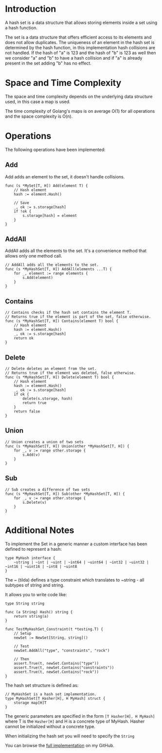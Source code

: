 
# Introduction

A hash set is a data structure that allows storing elements inside a set using a hash function.

The set is a data structure that offers efficient access to its elements and does not allow duplicates. The uniqueness
of an element in the hash set is determined by the hash function, in this implementation hash
collisions are not handled. If the hash of "a" is 123 and the hash of "b" is 123 as well then we consider "a" and "b"
to have a hash collision and if "a" is already present in the set adding "b" has no effect.

# Space and Time Complexity

The space and time complexity depends on the underlying data structure used, in this case a map is used.

The time complexity of Golang's maps is on average O(1) for all operations and the space complexity is O(n).

# Operations

The following operations have been implemented:

## Add

Add adds an element to the set, it doesn't handle collisions.

```golang
func (s *MySet[T, H]) Add(element T) {
	// Hash element
	hash := element.Hash()

	// Save
	_, ok := s.storage[hash]
	if !ok {
		s.storage[hash] = element
	}
}
```

## AddAll

AddAll adds all the elements to the set. It's a convenience method that allows only one method call.

```golang
// AddAll adds all the elements to the set.
func (s *MyHashSet[T, H]) AddAll(elements ...T) {
	for _, element := range elements {
		s.Add(element)
	}
}
```

## Contains

```golang
// Contains checks if the hash set contains the element T.
// Returns true if the element is part of the set, false otherwise.
func (s *MyHashSet[T, H]) Contains(element T) bool {
	// Hash element
	hash := element.Hash()
	_, ok := s.storage[hash]
	return ok
}
```

## Delete

```golang
// Delete deletes an element from the set.
// Returns true if the element was deleted, false otherwise.
func (s *MyHashSet[T, H]) Delete(element T) bool {
	// Hash element
	hash := element.Hash()
	_, ok := s.storage[hash]
	if ok {
		delete(s.storage, hash)
		return true
	}
	return false
}

```

## Union

```golang
// Union creates a union of two sets
func (s *MyHashSet[T, H]) Union(other *MyHashSet[T, H]) {
	for _, v := range other.storage {
		s.Add(v)
	}
}
```
## Sub

```golang
// Sub creates a difference of two sets
func (s *MyHashSet[T, H]) Sub(other *MyHashSet[T, H]) {
	for _, v := range other.storage {
		s.Delete(v)
	}
}
```

# Additional Notes

To implement the Set in a generic manner a custom interface has been defined to represent a hash:

```golang
type MyHash interface {
	~string | ~int | ~uint | ~int64 | ~uint64 | ~int32 | ~uint32 | ~int16 | ~uint16 | ~int8 | ~uint8
}
```

The ~ (tilda) defines a type constraint which translates to ~string - all subtypes of string and string.

It allows you to write code like:

```golang
type String string

func (a String) Hash() string {
	return string(a)
}

func TestMyHashSet_Constraint(t *testing.T) {
	// Setup
	newSet := NewSet[String, string]()

	// Test
	newSet.AddAll("type", "constraints", "rock")

	// Then
	assert.True(t, newSet.Contains("type"))
	assert.True(t, newSet.Contains("constraints"))
	assert.True(t, newSet.Contains("rock"))
}
```
The hash set structure is defined as:

```golang
// MyHashSet is a hash set implementation.
type MyHashSet[T Hasher[H], H MyHash] struct {
	storage map[H]T
}
```

The generic parameters are specified in the form `[T Hasher[H], H MyHash]` where T is the `Hasher[H]` and
H is a concrete type of MyHash. Hasher cannot be initialized without a concrete type.

When initializing the hash set you will need to specify the `String`

You can browse the [full implementation](https://github.com/dnutiu/dsa-go/tree/master/hash_set) on my GitHub.